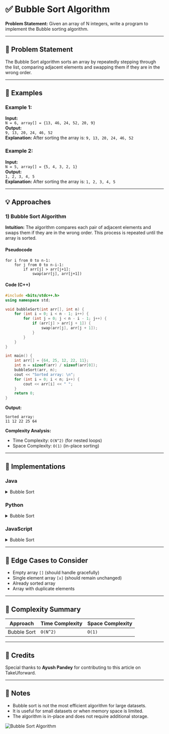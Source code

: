 # ✅ Bubble Sort Algorithm

**Problem Statement:** Given an array of N integers, write a program to implement the Bubble sorting algorithm.

---

## 📌 Problem Statement

The Bubble Sort algorithm sorts an array by repeatedly stepping through the list, comparing adjacent elements and swapping them if they are in the wrong order.

---

## 🧪 Examples

### Example 1:
**Input:**  
`N = 6, array[] = {13, 46, 24, 52, 20, 9}`  
**Output:**  
`9, 13, 20, 24, 46, 52`  
**Explanation:** After sorting the array is: `9, 13, 20, 24, 46, 52`

### Example 2:
**Input:**  
`N = 5, array[] = {5, 4, 3, 2, 1}`  
**Output:**  
`1, 2, 3, 4, 5`  
**Explanation:** After sorting the array is: `1, 2, 3, 4, 5`

---

## 💡 Approaches

### 1) Bubble Sort Algorithm

**Intuition:** The algorithm compares each pair of adjacent elements and swaps them if they are in the wrong order. This process is repeated until the array is sorted.

#### Pseudocode
```
for i from 0 to n-1:
    for j from 0 to n-i-1:
        if arr[j] > arr[j+1]:
            swap(arr[j], arr[j+1])
```

#### Code (C++)
```cpp
#include <bits/stdc++.h>
using namespace std;

void bubbleSort(int arr[], int n) {
    for (int i = 0; i < n - 1; i++) {
        for (int j = 0; j < n - i - 1; j++) {
            if (arr[j] > arr[j + 1]) {
                swap(arr[j], arr[j + 1]);
            }
        }
    }
}

int main() {
    int arr[] = {64, 25, 12, 22, 11};
    int n = sizeof(arr) / sizeof(arr[0]);
    bubbleSort(arr, n);
    cout << "Sorted array: \n";
    for (int i = 0; i < n; i++) {
        cout << arr[i] << " ";
    }
    return 0;
}
```

**Output:**
```
Sorted array: 
11 12 22 25 64
```

**Complexity Analysis:**
- Time Complexity: `O(N^2)` (for nested loops)
- Space Complexity: `O(1)` (in-place sorting)

---

## 🧷 Implementations

### Java

<details>
<summary>Bubble Sort</summary>

```java
public class Main {
    static void bubbleSort(int[] arr) {
        int n = arr.length;
        for (int i = 0; i < n - 1; i++) {
            for (int j = 0; j < n - i - 1; j++) {
                if (arr[j] > arr[j + 1]) {
                    int temp = arr[j];
                    arr[j] = arr[j + 1];
                    arr[j + 1] = temp;
                }
            }
        }
    }

    public static void main(String[] args) {
        int[] arr = {64, 25, 12, 22, 11};
        bubbleSort(arr);
        System.out.println("Sorted array: ");
        for (int num : arr) {
            System.out.print(num + " ");
        }
    }
}
```

</details>

### Python

<details>
<summary>Bubble Sort</summary>

```python
def bubble_sort(arr):
    n = len(arr)
    for i in range(n - 1):
        for j in range(n - i - 1):
            if arr[j] > arr[j + 1]:
                arr[j], arr[j + 1] = arr[j + 1], arr[j]

arr = [64, 25, 12, 22, 11]
bubble_sort(arr)
print("Sorted array:", arr)
```

</details>

### JavaScript

<details>
<summary>Bubble Sort</summary>

```javascript
function bubbleSort(arr) {
    let n = arr.length;
    for (let i = 0; i < n - 1; i++) {
        for (let j = 0; j < n - i - 1; j++) {
            if (arr[j] > arr[j + 1]) {
                [arr[j], arr[j + 1]] = [arr[j + 1], arr[j]];
            }
        }
    }
}

let arr = [64, 25, 12, 22, 11];
bubbleSort(arr);
console.log("Sorted array:", arr);
```

</details>

---

## 🧭 Edge Cases to Consider

* Empty array `[]` (should handle gracefully)
* Single element array `[x]` (should remain unchanged)
* Already sorted array
* Array with duplicate elements

---

## 🧾 Complexity Summary

| Approach    | Time Complexity | Space Complexity |
| ----------- | --------------- | ---------------- |
| Bubble Sort | `O(N^2)`        | `O(1)`           |

---

## 🙌 Credits

Special thanks to **Ayush Pandey** for contributing to this article on TakeUforward.

---

## 📣 Notes

* Bubble sort is not the most efficient algorithm for large datasets.
* It is useful for small datasets or when memory space is limited.
* The algorithm is in-place and does not require additional storage.

![Bubble Sort Algorithm](https://takeuforward.org/wp-content/uploads/2021/09/Bubble-Sort-Algorithm.png)
